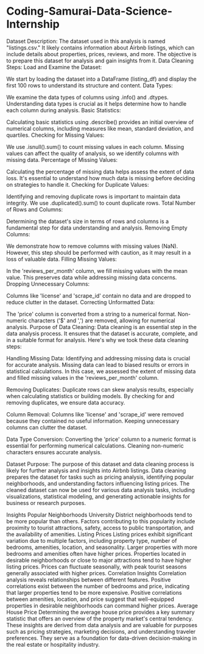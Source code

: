 # Coding-Samurai-Data-Science-Internship
Dataset Description:
The dataset used in this analysis is named "listings.csv." It likely contains information about Airbnb listings, which can include details about properties, prices, reviews, and more. The objective is to prepare this dataset for analysis and gain insights from it.
Data Cleaning Steps:
Load and Examine the Dataset:

We start by loading the dataset into a DataFrame (listing_df) and display the first 100 rows to understand its structure and content.
Data Types:

We examine the data types of columns using .info() and .dtypes. Understanding data types is crucial as it helps determine how to handle each column during analysis.
Basic Statistics:

Calculating basic statistics using .describe() provides an initial overview of numerical columns, including measures like mean, standard deviation, and quartiles.
Checking for Missing Values:

We use .isnull().sum() to count missing values in each column. Missing values can affect the quality of analysis, so we identify columns with missing data.
Percentage of Missing Values:

Calculating the percentage of missing data helps assess the extent of data loss. It's essential to understand how much data is missing before deciding on strategies to handle it.
Checking for Duplicate Values:

Identifying and removing duplicate rows is important to maintain data integrity. We use .duplicated().sum() to count duplicate rows.
Total Number of Rows and Columns:

Determining the dataset's size in terms of rows and columns is a fundamental step for data understanding and analysis.
Removing Empty Columns:

We demonstrate how to remove columns with missing values (NaN). However, this step should be performed with caution, as it may result in a loss of valuable data.
Filling Missing Values:

In the 'reviews_per_month' column, we fill missing values with the mean value. This preserves data while addressing missing data concerns.
Dropping Unnecessary Columns:

Columns like 'license' and 'scrape_id' contain no data and are dropped to reduce clutter in the dataset.
Correcting Unformatted Data:

The 'price' column is converted from a string to a numerical format. Non-numeric characters ('$' and ',') are removed, allowing for numerical analysis.
Purpose of Data Cleaning:
Data cleaning is an essential step in the data analysis process. It ensures that the dataset is accurate, complete, and in a suitable format for analysis. Here's why we took these data cleaning steps:

Handling Missing Data: Identifying and addressing missing data is crucial for accurate analysis. Missing data can lead to biased results or errors in statistical calculations. In this case, we assessed the extent of missing data and filled missing values in the 'reviews_per_month' column.

Removing Duplicates: Duplicate rows can skew analysis results, especially when calculating statistics or building models. By checking for and removing duplicates, we ensure data accuracy.

Column Removal: Columns like 'license' and 'scrape_id' were removed because they contained no useful information. Keeping unnecessary columns can clutter the dataset.

Data Type Conversion: Converting the 'price' column to a numeric format is essential for performing numerical calculations. Cleaning non-numeric characters ensures accurate analysis.

Dataset Purpose:
The purpose of this dataset and data cleaning process is likely for further analysis and insights into Airbnb listings. Data cleaning prepares the dataset for tasks such as pricing analysis, identifying popular neighborhoods, and understanding factors influencing listing prices.
The cleaned dataset can now be used for various data analysis tasks, including visualizations, statistical modeling, and generating actionable insights for business or research purposes.

Insights
Popular Neighborhoods
University District neighborhoods tend to be more popular than others.
Factors contributing to this popularity include proximity to tourist attractions, safety, access to public transportation, and the availability of amenities.
Listing Prices
Listing prices exhibit significant variation due to multiple factors, including property type, number of bedrooms, amenities, location, and seasonality.
Larger properties with more bedrooms and amenities often have higher prices.
Properties located in desirable neighborhoods or close to major attractions tend to have higher listing prices.
Prices can fluctuate seasonally, with peak tourist seasons generally associated with higher prices.
Correlation Insights
Correlation analysis reveals relationships between different features.
Positive correlations exist between the number of bedrooms and price, indicating that larger properties tend to be more expensive.
Positive correlations between amenities, location, and price suggest that well-equipped properties in desirable neighborhoods can command higher prices.
Average House Price
Determining the average house price provides a key summary statistic that offers an overview of the property market's central tendency.
These insights are derived from data analysis and are valuable for purposes such as pricing strategies, marketing decisions, and understanding traveler preferences. They serve as a foundation for data-driven decision-making in the real estate or hospitality industry.
